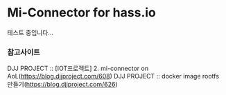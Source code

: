 # Mi-Connector for hass.io
테스트 중입니다...

### 참고사이트
DJJ PROJECT :: [IOT프로젝트] 2. mi-connector on AoL(https://blog.djjproject.com/608)
DJJ PROJECT :: docker image rootfs 만들기(https://blog.djjproject.com/626)
